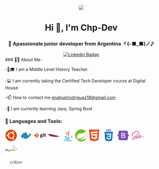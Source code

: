 <div id="header" align="center">
    <img src="https://media.giphy.com/media/HscDLzkO8EOTmgkhQP/giphy.gif" width="200" />
    <h1 align="center">Hi 👋, I'm Chp-Dev</h1>
    <h3 align="center"> 📌 Apassionate junior developer from Argentina ヾ(⌐■_■)ノ♪</h3>
</div>
<div id="badges" align="center">
    <!-- <a href="https://www.twitch.tv/chpdev" target="_blank">
        <img src="https://img.shields.io/twitch/status/chpdev?style=social"
            alt="Twitch Badge" />
    </a> -->
      <a href="https://www.linkedin.com/in/enahuelrodriguez/" target="_blank">
        <img src="https://img.shields.io/twitter/url?label=linkedin&logo=linkedin&style=social&url=https%3A%2F%2Fwww.linkedin.com%2Fin%2Fenahuelrodriguez%2F"
            alt="Linkedin Badge" />
    </a>
</div>
### 👨‍💻 About Me :

-👨🎓 I am a Middle Level History Teacher.

-💻 I am currently taking the Certified Tech Developer course at 
     Digital House

-📫 How to contact me enahuelrodriguez18@gmail.com

-🌱 I am currently learning Java, Spring Boot 


<div align="left">
    <h3>🔨 Languages and Tools:</h3>
    <div>
        <img src="https://github.com/devicons/devicon/blob/master/icons/ubuntu/ubuntu-plain.svg" title="Ubuntu" alt="Ubuntu" width="40" height="40"/>&nbsp;
        <img src="https://github.com/devicons/devicon/blob/master/icons/docker/docker-original.svg" title="Docker" alt="Docker" width="40" height="40"/>&nbsp;
         <img src="https://github.com/devicons/devicon/blob/master/icons/git/git-original-wordmark.svg" title="Git" **alt="Git" width="40" height="40"/>
        <img src="https://github.com/devicons/devicon/blob/master/icons/apache/apache-original.svg" title="Apache" alt="Apache" width="40" height="40"/>&nbsp;
        <img src="https://github.com/devicons/devicon/blob/master/icons/java/java-original.svg" title="Java" **alt="Java" width="40" height="40"/>
        <img src="https://github.com/devicons/devicon/blob/master/icons/spring/spring-original.svg" title="Sprint" **alt="Sprint" width="40" height="40"/>
        <img src="https://github.com/devicons/devicon/blob/master/icons/html5/html5-original.svg" title="HTML5" alt="HTML" width="40" height="40"/>&nbsp;
        <img src="https://github.com/devicons/devicon/blob/master/icons/css3/css3-plain-wordmark.svg"  title="CSS3" alt="CSS" width="40" height="40"/>&nbsp;
        <img src="https://github.com/devicons/devicon/blob/master/icons/bootstrap/bootstrap-plain.svg" title="Bootstrap" alt="Bootstrap" width="40" height="40"/>&nbsp;
        <img src="https://github.com/devicons/devicon/blob/master/icons/sass/sass-original.svg" title="Sass" alt="Sass" width="40" height="40"/>&nbsp;
        <img src="https://github.com/devicons/devicon/blob/master/icons/mysql/mysql-original-wordmark.svg" title="MySQL"  alt="MySQL" width="40" height="40"/>&nbsp;
       
      </div>
 </div>
 <!--
### 📊 My Stats :

[![GitHub Streak](http://github-readme-streak-stats.herokuapp.com?user=ChpDev&theme=onedark)](https://git.io/streak-stats)

![GitHub stats](https://github-readme-stats.vercel.app/api?username=ChpDev&show_icons=true&theme=radical)

[![Top Langs](https://github-readme-stats.vercel.app/api/top-langs/?username=ChpDev&theme=tokyonight)](https://github.com/anuraghazra/github-readme-stats)
-->
